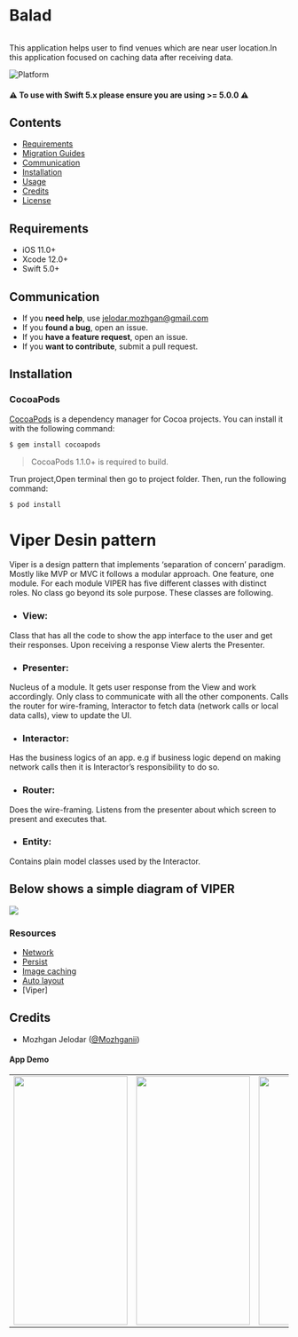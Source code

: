 # Balad
<img src="https://digitalagencynetwork.com/wp-content/uploads/2016/05/near-me-searches-google.jpg" alt="" />

This application helps user to find  venues  which are near user location.In this application focused on caching data after receiving data.

![Platform](https://img.shields.io/cocoapods/p/SnapKit.svg?style=flat)

#### ⚠️ **To use with Swift 5.x please ensure you are using >= 5.0.0** ⚠️ 

## Contents

- [Requirements](#requirements)
- [Migration Guides](#migration-guides)
- [Communication](#communication)
- [Installation](#installation)
- [Usage](#usage)
- [Credits](#credits)
- [License](#license)

## Requirements

- iOS 11.0+
- Xcode 12.0+
- Swift 5.0+

## Communication

- If you **need help**, use <a href="mailto:jelodar.mozhgan@gmail.com?">jelodar.mozhgan@gmail.com</a>
- If you **found a bug**, open an issue.
- If you **have a feature request**, open an issue.
- If you **want to contribute**, submit a pull request.


## Installation

### CocoaPods

[CocoaPods](http://cocoapods.org) is a dependency manager for Cocoa projects. You can install it with the following command:

```bash
$ gem install cocoapods
```

> CocoaPods 1.1.0+ is required to build.

Trun project,Open terminal then go to project folder. Then, run the following command:

```bash
$ pod install
```
# Viper Desin pattern
Viper is a design pattern that implements ‘separation of concern’ paradigm. Mostly like MVP or MVC it follows a modular approach. One feature, one module. For each module VIPER has five different classes with distinct roles. No class go beyond its sole purpose. These classes are following.
- ### View:
Class that has all the code to show the app interface to the user and get their responses. Upon receiving a response View alerts the Presenter.
- ### Presenter:
Nucleus of a module. It gets user response from the View and work accordingly. Only class to communicate with all the other components. Calls the router for wire-framing, Interactor to fetch data (network calls or local data calls), view to update the UI.
- ### Interactor:
Has the business logics of an app. e.g if business logic depend on making network calls then it is Interactor’s responsibility to do so.
- ### Router: 
 Does the wire-framing. Listens from the presenter about which screen to present and executes that.
- ###  Entity: 
 Contains plain model classes used by the Interactor.
## Below shows a simple diagram of VIPER
[![](https://miro.medium.com/max/1400/1*-Mfew6qvLQ-t-DSOkY23Aw.png)](https://miro.medium.com/max/1400/1*-Mfew6qvLQ-t-DSOkY23Aw.png)


### Resources

- [Network](https://github.com/Moya/Moya)
- [Persist](https://github.com/realm/realm-cocoa)
- [Image caching](https://github.com/onevcat/Kingfisher)
- [Auto layout](https://github.com/SnapKit/SnapKit)
- [Viper] 
## Credits

- Mozhgan Jelodar ([@Mozhganii](https://twitter.com/Mozhganii))

#### App Demo
<table>
 <tr>
   <td>
   <img width = "205" height = "448" src="https://github.com/mozhgan/NearMe/blob/develop/Simulator%20Screen%20Shot%20-%20iPhone%2011%20-%202021-03-31%20at%2016.29.45.png" alt="" />
  </td>
  <td>
   <img width = "205" height = "448" src="https://github.com/mozhgan/NearMe/blob/develop/Simulator%20Screen%20Shot%20-%20iPhone%2011%20-%202021-03-31%20at%2016.25.18.png" alt="" />
  </td>
  <td>
   <img width = "205" height = "448" src="https://github.com/mozhgan/NearMe/blob/develop/Simulator%20Screen%20Shot%20-%20iPhone%2011%20-%202021-03-31%20at%2016.29.51.png" alt="" />
  </td>
 </tr>
</table>







